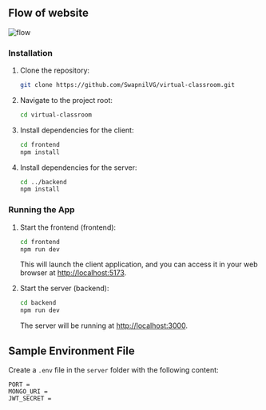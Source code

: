 
## Flow of website

![flow](https://i.imgur.com/trbch64.png)


### Installation

1. Clone the repository:

    ```bash
    git clone https://github.com/SwapnilVG/virtual-classroom.git

2. Navigate to the project root:

    ```bash
    cd virtual-classroom
    ```

3. Install dependencies for the client:

    ```bash
    cd frontend
    npm install
    ```

4. Install dependencies for the server:

    ```bash
    cd ../backend
    npm install
    ```

### Running the App

1. Start the frontend (frontend):

    ```bash
    cd frontend
    npm run dev
    ```

   This will launch the client application, and you can access it in your web browser at [http://localhost:5173](http://localhost:5173).

2. Start the server (backend):

    ```bash
    cd backend
    npm run dev
    ```

   The server will be running at [http://localhost:3000](http://localhost:3000).


## Sample Environment File 

Create a `.env` file in the `server` folder with the following content:

```env
PORT = 
MONGO_URI = 
JWT_SECRET = 
```



